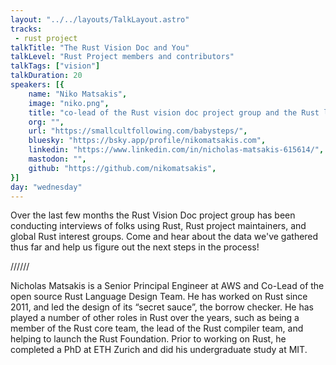 ```yaml
---
layout: "../../layouts/TalkLayout.astro"
tracks:
 - rust project
talkTitle: "The Rust Vision Doc and You"
talkLevel: "Rust Project members and contributors"
talkTags: ["vision"]
talkDuration: 20
speakers: [{
    name: "Niko Matsakis",
    image: "niko.png",
    title: "co-lead of the Rust vision doc project group and the Rust language design team / Sr. Principal Engineer at Amazon",
    org: "",
    url: "https://smallcultfollowing.com/babysteps/",
    bluesky: "https://bsky.app/profile/nikomatsakis.com",
    linkedin: "https://www.linkedin.com/in/nicholas-matsakis-615614/",
    mastodon: "",
    github: "https://github.com/nikomatsakis",
}]
day: "wednesday"
---
```


Over the last few months the Rust Vision Doc project group has been conducting
interviews of folks using Rust, Rust project maintainers, and global Rust
interest groups. Come and hear about the data we've gathered thus far and help
us figure out the next steps in the process!

////// <!-- sepatator between abstract and bio -->

Nicholas Matsakis is a Senior Principal Engineer at AWS and Co-Lead of the open
source Rust Language Design Team. He has worked on Rust since 2011, and led the
design of its “secret sauce”, the borrow checker. He has played a number of
other roles in Rust over the years, such as being a member of the Rust core
team, the lead of the Rust compiler team, and helping to launch the Rust
Foundation. Prior to working on Rust, he completed a PhD at ETH Zurich and did
his undergraduate study at MIT.
